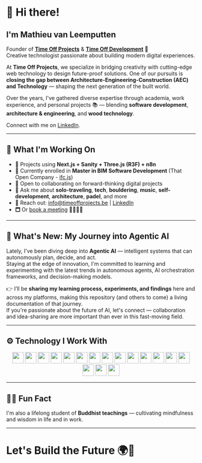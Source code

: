 # 👋 Hi there!

## I'm Mathieu van Leemputten

Founder of [**Time Off Projects**](https://timeoffprojects.be) & [**Time Off Development**](https://timeoffdevelopment.com) 🚀  
Creative technologist passionate about building modern digital experiences.

At **Time Off Projects**, we specialize in bridging creativity with cutting-edge web technology to design future-proof solutions. One of our pursuits is **closing the gap between Architecture-Engineering-Construction (AEC) and Technology** — shaping the next generation of the built world.

Over the years, I've gathered diverse expertise through academia, work experience, and personal projects 📚 — blending **software development**, **architecture & engineering**, and **wood technology**.

Connect with me on [LinkedIn](https://linkedin.com/in/mathieu-van-leemputten-0b83a0190).

---

## 🚀 What I'm Working On
- 🔭 Projects using **Next.js + Sanity + Three.js (R3F) + n8n**
- 🌱 Currently enrolled in **Master in BIM Software Development** (That Open Company - [ifc.js](https://ifcjs.github.io/info/))
- 🤝 Open to collaborating on forward-thinking digital projects
- 💬 Ask me about **solo-traveling**, **tech**, **bouldering**, **music**, **self-development**, **architecture**, **padel**, and more
- 📩 Reach out: [info@timeoffprojects.be](mailto:info@timeoffprojects.be) | [LinkedIn](https://linkedin.com/in/mathieu-van-leemputten-0b83a0190)
- 🗖️ Or [book a meeting](https://cal.com/timeoffprojects?redirect=false) 👨‍💼👩‍💼

---

## 🌟 What's New: My Journey into Agentic AI

Lately, I’ve been diving deep into **Agentic AI** — intelligent systems that can autonomously plan, decide, and act.  
Staying at the edge of innovation, I'm committed to learning and experimenting with the latest trends in autonomous agents, AI orchestration frameworks, and decision-making models.

👉 I’ll be **sharing my learning process, experiments, and findings** here and across my platforms, making this repository (and others to come) a living documentation of that journey.  
If you're passionate about the future of AI, let's connect — collaboration and idea-sharing are more important than ever in this fast-moving field.

---

## ⚙️ Technology I Work With

<div align="center">
  <img src="https://upload.wikimedia.org/wikipedia/commons/a/a7/React-icon.svg" height="30px" /> 
  <img src="https://upload.wikimedia.org/wikipedia/commons/a/a7/React-icon.svg" height="30px" /> 
  <img src="https://upload.wikimedia.org/wikipedia/commons/8/8e/Nextjs-logo.svg" height="30px" />
  <img src="https://upload.wikimedia.org/wikipedia/commons/7/7e/Sanity-logo-svg.svg" height="30px" />
  <img src="https://upload.wikimedia.org/wikipedia/commons/9/93/MongoDB_Logo.svg" height="30px" />
  <img src="https://upload.wikimedia.org/wikipedia/commons/3/37/Firebase_Logo.svg" height="30px" />
  <img src="https://upload.wikimedia.org/wikipedia/commons/3/3c/Logo_Blender.svg" height="30px" />
  <img src="https://upload.wikimedia.org/wikipedia/commons/b/b5/Autodesk_Logo.svg" height="30px" />
  <img src="https://upload.wikimedia.org/wikipedia/commons/d/d9/Node.js_logo.svg" height="30px" />
  <img src="https://upload.wikimedia.org/wikipedia/commons/3/3f/Three.js_Icon.svg" height="30px" />
  <img src="https://upload.wikimedia.org/wikipedia/commons/3/33/Figma-logo.svg" height="30px" />
  <img src="https://upload.wikimedia.org/wikipedia/commons/4/4c/Adobe_Creative_Cloud_rainbow_icon.svg" height="30px" />
  <img src="https://upload.wikimedia.org/wikipedia/commons/7/7d/Microsoft_.NET_logo.svg" height="30px" />
  <img src="https://upload.wikimedia.org/wikipedia/commons/1/19/Unity_Technologies_logo.svg" height="30px" />
  <img src="https://upload.wikimedia.org/wikipedia/commons/d/da/Unreal_Engine_Logo.svg" height="30px" />
  <img src="https://upload.wikimedia.org/wikipedia/commons/d/d5/Tailwind_CSS_Logo.svg" height="30px" />
  <img src="https://upload.wikimedia.org/wikipedia/commons/4/4c/Typescript_logo_2020.svg" height="30px" />
</div>

---

## 🧘‍♂️ Fun Fact
I'm also a lifelong student of **Buddhist teachings** — cultivating mindfulness and wisdom in life and in work.

---

# Let's Build the Future 🌍🚀
